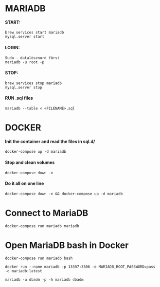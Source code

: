 


# MARIADB
#### START:
```
brew services start mariadb
mysql.server start
```

#### LOGIN:
```
Sudo - datalösenord först
mariadb -u root -p
```

#### STOP:
```
brew services stop mariadb
mysql.server stop
```
#### RUN .sql files
```
mariadb --table < <FILENAME>.sql
```

# DOCKER

#### Init the container and read the files in sql.d/
```
docker-compose up -d mariadb
```
#### Stop and clean volumes
```
docker-compose down -v
```
#### Do it all on one line
```
docker-compose down -v && docker-compose up -d mariadb
```
# Connect to MariaDB
```
docker-compose run mariadb mariadb
```

 # Open MariaDB bash in Docker 

```
docker-compose run mariadb bash
```

```
docker run --name mariadb -p 13307:3306 -e MARIADB_ROOT_PASSWORD=pass -d mariadb:latest

mariadb -u dbadm -p -h mariadb dbadm
```
